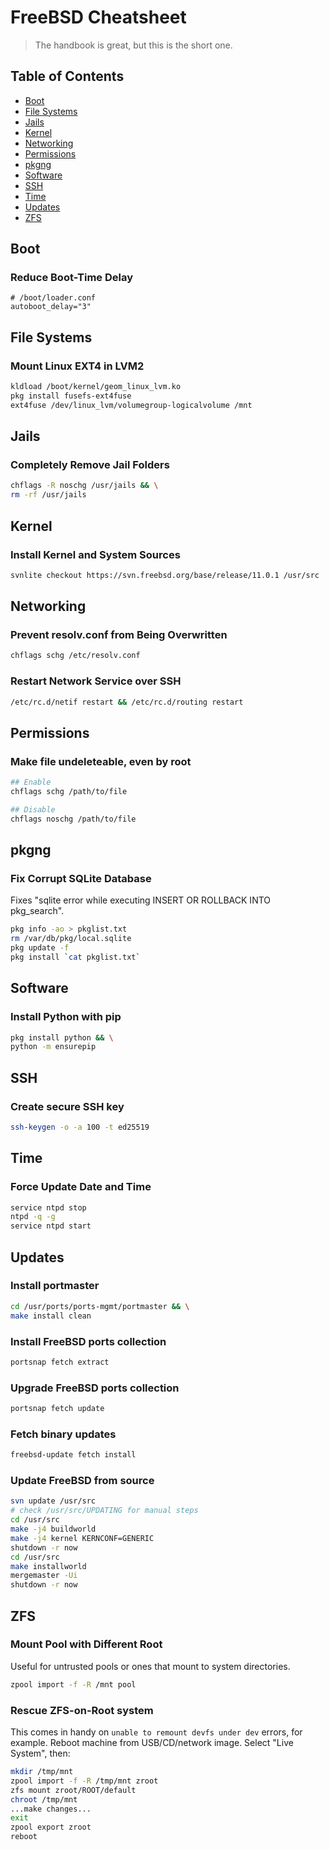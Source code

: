 # FreeBSD Cheatsheet
> The handbook is great, but this is the short one.

## Table of Contents

- [Boot](#boot)
- [File Systems](#file-systems)
- [Jails](#jails)
- [Kernel](#kernel)
- [Networking](#networking)
- [Permissions](#permissions)
- [pkgng](#pkgng)
- [Software](#software)
- [SSH](#ssh)
- [Time](#time)
- [Updates](#updates)
- [ZFS](#zfs)

## Boot

### Reduce Boot-Time Delay
```
# /boot/loader.conf
autoboot_delay="3"
```

## File Systems

### Mount Linux EXT4 in LVM2
```bash
kldload /boot/kernel/geom_linux_lvm.ko
pkg install fusefs-ext4fuse
ext4fuse /dev/linux_lvm/volumegroup-logicalvolume /mnt
```


## Jails

### Completely Remove Jail Folders
```bash
chflags -R noschg /usr/jails && \
rm -rf /usr/jails
```


## Kernel

### Install Kernel and System Sources
```bash
svnlite checkout https://svn.freebsd.org/base/release/11.0.1 /usr/src
```


## Networking

### Prevent resolv.conf from Being Overwritten
```bash
chflags schg /etc/resolv.conf
```

### Restart Network Service over SSH
```bash
/etc/rc.d/netif restart && /etc/rc.d/routing restart
```

## Permissions

### Make file undeleteable, even by root
```bash
## Enable
chflags schg /path/to/file

## Disable
chflags noschg /path/to/file
```


## pkgng

### Fix Corrupt SQLite Database
Fixes "sqlite error while executing INSERT OR ROLLBACK INTO pkg_search".
```bash
pkg info -ao > pkglist.txt
rm /var/db/pkg/local.sqlite
pkg update -f
pkg install `cat pkglist.txt`
```


## Software

### Install Python with pip
```bash
pkg install python && \
python -m ensurepip
```


## SSH

### Create secure SSH key
```bash
ssh-keygen -o -a 100 -t ed25519
```


## Time

### Force Update Date and Time
```bash
service ntpd stop
ntpd -q -g
service ntpd start
```

## Updates

### Install portmaster
```bash
cd /usr/ports/ports-mgmt/portmaster && \
make install clean
```

### Install FreeBSD ports collection
```bash
portsnap fetch extract
```

### Upgrade FreeBSD ports collection
```bash
portsnap fetch update
```

### Fetch binary updates
```bash
freebsd-update fetch install
```

### Update FreeBSD from source
```bash
svn update /usr/src
# check /usr/src/UPDATING for manual steps
cd /usr/src
make -j4 buildworld
make -j4 kernel KERNCONF=GENERIC
shutdown -r now
cd /usr/src
make installworld
mergemaster -Ui
shutdown -r now
```

## ZFS

### Mount Pool with Different Root
Useful for untrusted pools or ones that mount to system directories.
```bash
zpool import -f -R /mnt pool
```

### Rescue ZFS-on-Root system
This comes in handy on `unable to remount devfs under dev` errors, for example. Reboot machine from USB/CD/network image. Select "Live System", then:
```bash
mkdir /tmp/mnt
zpool import -f -R /tmp/mnt zroot
zfs mount zroot/ROOT/default
chroot /tmp/mnt
...make changes...
exit
zpool export zroot
reboot
```
